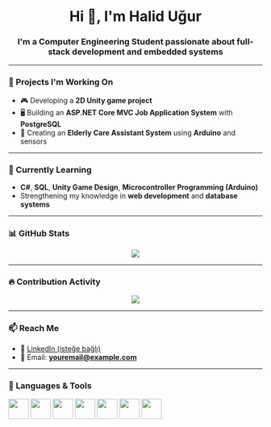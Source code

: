 <h1 align="center">Hi 👋, I'm Halid Uğur</h1>
<h3 align="center">I'm a Computer Engineering Student passionate about full-stack development and embedded systems</h3>

---

### 🔭 Projects I'm Working On

- 🎮 Developing a **2D Unity game project**  
- 🖥️ Building an **ASP.NET Core MVC Job Application System** with **PostgreSQL**  
- 🔧 Creating an **Elderly Care Assistant System** using **Arduino** and sensors

---

### 🌱 Currently Learning

- **C#**, **SQL**, **Unity Game Design**, **Microcontroller Programming (Arduino)**  
- Strengthening my knowledge in **web development** and **database systems**

---

### 📊 GitHub Stats

<p align="center">
  <img src="https://github-readme-stats.vercel.app/api/top-langs/?username=halidugur&layout=compact&theme=tokyonight" />
</p>

---

### 🔥 Contribution Activity

<p align="center">
  <img src="https://github-readme-activity-graph.cyclic.app/graph?username=halidugur&theme=github-compact" />
</p>

---


### 📫 Reach Me

- 💼 [LinkedIn (isteğe bağlı)](https://linkedin.com/in/halidugur)  
- 📧 Email: **youremail@example.com**

---

### 🧰 Languages & Tools

<p align="left">
  <img src="https://cdn.jsdelivr.net/gh/devicons/devicon/icons/cplusplus/cplusplus-original.svg" width="40" />
  <img src="https://cdn.jsdelivr.net/gh/devicons/devicon/icons/csharp/csharp-original.svg" width="40" />
  <img src="https://cdn.jsdelivr.net/gh/devicons/devicon/icons/html5/html5-original.svg" width="40" />
  <img src="https://cdn.jsdelivr.net/gh/devicons/devicon/icons/css3/css3-original.svg" width="40" />
  <img src="https://cdn.jsdelivr.net/gh/devicons/devicon/icons/javascript/javascript-original.svg" width="40" />
  <img src="https://cdn.jsdelivr.net/gh/devicons/devicon/icons/postgresql/postgresql-original.svg" width="40" />
  <img src="https://cdn.jsdelivr.net/gh/devicons/devicon/icons/arduino/arduino-original.svg" width="40" />
</p>
